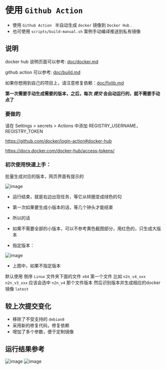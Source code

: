 # 使用 `Github Action `
- 使用 `Github Action `  半自动生成  `docker` 镜像到 `Docker Hub` .
- 也可使用 `scripts/build-manual.sh` 案例手动编译推送到私有镜像


## 说明
docker hub 说明页面可以参考: [doc/docker.md](https://github.com/zctmdc/n2n-lucktu/blob/master/doc/docker.md#%E5%BF%AB%E9%80%9F%E5%85%A5%E9%97%A8)

github action 可以参考: [doc/build.md](https://github.com/zctmdc/n2n-lucktu/blob/master/doc/build.md)

如果你想用到自己的项目上，请注意修复依赖：[doc/fixlib.md](https://github.com/zctmdc/n2n-lucktu/blob/master/doc/fixlib.md)

**第一次需要手动生成需要的版本，之后，每次 *提交* 会自动运行的，就不需要手动点了** 

### 要做的
请在 Settings > secrets > Actions 中添加 REGISTRY_USERNAME，REGISTRY_TOKEN

https://github.com/docker/login-action#docker-hub

https://docs.docker.com/docker-hub/access-tokens/

### 初次使用快速上手：

批量生成对应的版本，网页界面有提示的

![image](https://github.com/lucktu/n2n/assets/24244480/1302bcef-e244-437a-9f45-686a244dd636)

- 运行结束，就是右边出现任务，等它从转圈变成绿色的勾
- 第一次如果要生成小版本的话，等几个钟头才能结束
- 所以的话
- 如果不需要全部的小版本，可以不参考黄色截图部分，用红色的，只生成大版本

- 指定版本：

![image](https://github.com/lucktu/n2n/assets/24244480/e0f11901-7cea-44bc-8f83-c222f6731f7f)

- 上图中，如果不指定版本

默认使用  倒序 `Linux` 文件夹下面的文件 `x64` 第一个文件
比如 `n2n_v4_xxx` `n2n_v3_xxx` 应该会选中 `n2n_v4` 那个文件版本
然后识别版本并生成相应的docker镜像 `latest`


## 较上次提交变化
- 移除了不受支持的 `debian8`
- 采用新的修复代码，修复依赖
- 增加了多个参数，便于定制镜像

## 运行结果参考

![image](https://github.com/lucktu/n2n/assets/24244480/d91adea4-a6bb-4204-8d07-454b8c976c08)
![image](https://github.com/lucktu/n2n/assets/24244480/3217678f-62e9-4ecf-8c0a-fe2cfddbb0e4)
